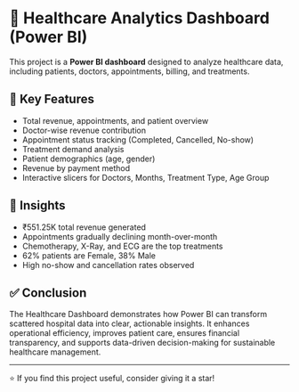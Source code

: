 # 🏥 Healthcare Analytics Dashboard (Power BI)

This project is a **Power BI dashboard** designed to analyze healthcare data, including patients, doctors, appointments, billing, and treatments.

## 🚀 Key Features
- Total revenue, appointments, and patient overview
- Doctor-wise revenue contribution
- Appointment status tracking (Completed, Cancelled, No-show)
- Treatment demand analysis
- Patient demographics (age, gender)
- Revenue by payment method
- Interactive slicers for Doctors, Months, Treatment Type, Age Group

## 🎯 Insights
- ₹551.25K total revenue generated  
- Appointments gradually declining month-over-month  
- Chemotherapy, X-Ray, and ECG are the top treatments  
- 62% patients are Female, 38% Male  
- High no-show and cancellation rates observed  

## ✅ Conclusion
The Healthcare Dashboard demonstrates how Power BI can transform scattered hospital data into clear, actionable insights. It enhances operational efficiency, improves patient care, ensures financial transparency, and supports data-driven decision-making for sustainable healthcare management.  

---

⭐ If you find this project useful, consider giving it a star!
